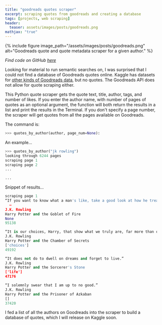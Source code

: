 ```yaml
---
title: "goodreads quotes scraper" 
excerpt: scraping quotes from goodreads and creating a database
tags: [projects, web scraping]
header: 
  teaser: assets/images/posts/goodreads.png
mathjax: "true"
---
```


{% include figure image_path="/assets/images/posts/goodreads.png" alt="Goodreads quote and quote metadata scraper for a given author.</i>" %}

*Find code on GitHub [here](https://github.com/soniajoseph/goodreads-quotes)*

Looking for material to run semantic searches on, I was surprised that I could not find a database of Goodreads quotes online. Kaggle has datasets for [other kinds of Goodreads data](https://www.kaggle.com/jealousleopard/goodreadsbooks), but no quotes. The Goodreads API does not allow for quote scraping either.

This Python quote scraper gets the quote text, title, author, tags, and number of likes. If you enter the author name, with number of pages of quotes as an optional argument, the function will both return the results in a list and print the results in the Terminal. If you don't specify a page number, the scraper will get quotes from all the pages available on Goodreads.

The command is:
```python
>>> quotes_by_author(author, page_num=None):
```

An example...
```python
>>> quotes_by_author("jk rowling")
looking through 6244 pages
scraping page 1
scraping page 2
...

...

```

Snippet of results...
```python
scraping page 1
“If you want to know what a man's like, take a good look at how he treats his inferiors, not his equals.”  
  ―
J.K. Rowling
Harry Potter and the Goblet of Fire
None
95138

“It is our choices, Harry, that show what we truly are, far more than our abilities.”
J.K. Rowling
Harry Potter and the Chamber of Secrets
['choices']
49192

“It does not do to dwell on dreams and forget to live.”
J.K. Rowling
Harry Potter and the Sorcerer's Stone
['life']
47176

“I solemnly swear that I am up to no good.”
J.K. Rowling
Harry Potter and the Prisoner of Azkaban
[]
37420
```

I fed a list of all the authors on Goodreads into the scraper to build a database of quotes, which I will release on Kaggle soon.